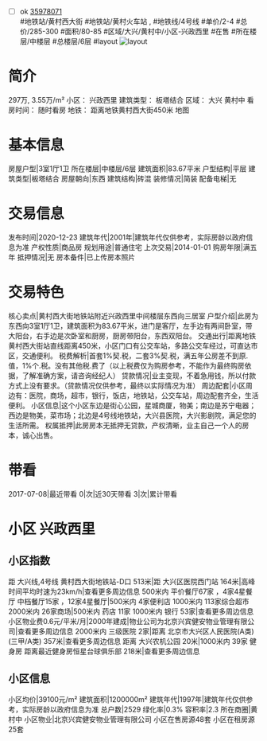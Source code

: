 - [ ] ok [35978071](https://bj.5i5j.com/ershoufang/35978071.html)  
 #地铁站/黄村西大街 #地铁站/黄村火车站 ,  #地铁线/4号线
#单价/2-4 #总价/285-300 #面积/80-85   #区域/大兴/黄村中/小区-兴政西里 #在售 #所在楼层/中楼层 #总楼层/6层 #layout 
![layout](http://image16.5i5j.com/erp/house/3597/35978071/huxing/nbcpcomldc338ed4.jpg_P5.jpg) 
# 简介 
 297万,  3.55万/m² 
小区： 兴政西里
建筑类型： 板塔结合
区域： 大兴 黄村中
看房时间： 随时看房
地铁： 距离地铁黄村西大街450米 地图
# 基本信息 
 房屋户型|3室1厅1卫
所在楼层|中楼层/6层
建筑面积|83.67平米
户型结构|平层
建筑类型|板塔结合
房屋朝向|东西
建筑结构|砖混
装修情况|简装
配备电梯|无
# 交易信息 
 发布时间|2020-12-23
建筑年代|2001年|建筑年代仅供参考，实际房龄以政府信息为准
产权性质|商品房
规划用途|普通住宅
上次交易|2014-01-01
购房年限|满五年
抵押情况|无
房本备件|已上传房本照片
# 交易特色 
 核心卖点|黄村西大街地铁站附近兴政西里中间楼层东西向三居室
户型介绍|此房为东西向3室1厅1卫，建筑面积为83.67平米，进门是客厅，左手边有两间卧室，带大阳台，右手边是次卧室和厨房，厨房带阳台，东西双阳台。
交通出行|距离地铁黄村西大街站直线距离450米，小区门口有公交车站，多路公交车经过，可直达市区，交通便利。
税费解析|首套1%契.税，二套3%契.税，满五年公房差不到原.值，1%个.税。没有其他税.费了（以上税费仅为购房参考，不能作为最终购房依据，了解准确方案，请咨询经纪人）
贷款情况|业主变现，不着急用钱，所以付款方式上没有要求。（贷款情况仅供参考，最终以实际情况为准）
周边配套|小区周边有：医院，商场，超市，银行，饭店，地铁站，公交车站，周边配套齐全，生活便利。
小区信息|这个小区东边是街心公园，星城商厦，物美；南边是苏宁电器；西边是物美，菜市场；北边是4号线地铁站，大兴县医院，大兴影剧院，满足您的生活所需。
权属抵押|此房房本无抵押无贷款，产权清晰，业主自己一个人的房本，诚心出售。
# 带看 
 2017-07-08|最近带看	 0|次|近30天带看	 3|次|累计带看
# 小区 兴政西里
## 小区指数 
 距 大兴线,4号线 黄村西大街地铁站-D口 513米|距 大兴区医院西门站 164米|高峰时间平均时速为23km/h|查看更多周边信息
500米内 平价餐厅67家 ，4家4星餐厅
中档餐厅15家 ，12家4星餐厅|500米内 4家便利店
1000米内 113家综合超市
2000米内 26家商场|500米内 药店 11家
1000米内 银行 53家|查看更多周边信息
小区物业费0.6元/平米/月|2000年建成|物业公司为北京兴宾健安物业管理有限公司|查看更多周边信息
2000米内 三级医院 2家|距离 北京市大兴区人民医院(A类) (三甲/A类) 357米|查看更多周边信息
距离 大兴农机公园 20米|1000米内 39家 健身房
距离最近健身房恒星台球俱乐部 218米|查看更多周边信息
## 小区信息 
 小区均价|39100元/m²
建筑面积|1200000m²
建筑年代|1997年|建筑年代仅供参考，实际房龄以政府信息为准
总户数|2529
绿化率|0.3%
容积率|2.3
所在商圈|黄村中
小区物业|北京兴宾健安物业管理有限公司
小区在售房源48套
小区在租房源25套

